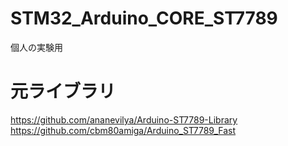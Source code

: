 # STM32_Arduino_CORE_ST7789

個人の実験用

# 元ライブラリ
https://github.com/ananevilya/Arduino-ST7789-Library
https://github.com/cbm80amiga/Arduino_ST7789_Fast

